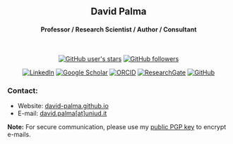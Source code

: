 <!-- Heading -->

<h2 align="center">David Palma</h2>

<!-- About -->

<h4 align="center">Professor / Research Scientist / Author / Consultant</h4><br/>

<div align="center">

[![GitHub user's stars](https://img.shields.io/github/stars/david-palma?style=social)](https://www.github.com/david-palma)
[![GitHub followers](https://img.shields.io/github/followers/david-palma?style=social)](https://www.github.com/david-palma)<br/>

[![LinkedIn](https://img.shields.io/badge/LinkedIn-2C3539?&logo=logmein&logoColor=0A66C2&style=for-the-badge)](https://www.linkedin.com/in/david-palma/)
[![Google Scholar](https://img.shields.io/badge/Google%20Scholar-2C3539?&logo=googlescholar&style=for-the-badge)](https://scholar.google.com/citations?user=D-RDccQAAAAJ&hl=en)
[![ORCID](https://img.shields.io/badge/ORCID-2C3539?&logo=orcid&style=for-the-badge)](https://orcid.org/0000-0001-7821-5931)
[![ResearchGate](https://img.shields.io/badge/ResearchGate-2C3539?&logo=researchgate&style=for-the-badge)](https://www.researchgate.net/profile/David-Palma-17)
[![GitHub](https://img.shields.io/badge/GitHub-2C3539?&logo=github&style=for-the-badge)](https://github.com/david-palma)

</div>

<!-- Contact -->

<h3>Contact:</h3>

- Website: [david-palma.github.io](https://david-palma.github.io/)
- E-mail: [david.palma[at]uniud.it](mailto:david.palma@uniud.it)

**Note:**
For secure communication, please use my [public PGP key](https://david-palma.github.io/doc/pgp_keys/pgp_key_uniud.txt) to encrypt e-mails.
